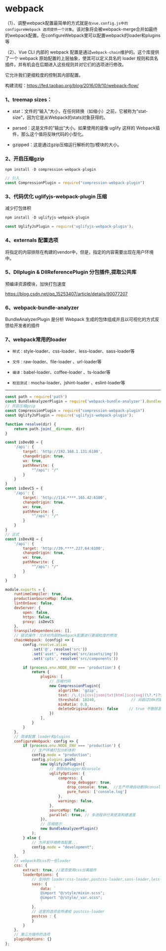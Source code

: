 # webpack

（1）、调整webpack配置最简单的方式就是`在vue.config.js中的 configureWebpack 选项提供一个对象`。该对象将会被webpack-merge合并如最终的webpack配置。在configureWebpack里可以配置webpack的loader和plugins等

（2）、Vue CLI 内部的 webpack 配置是通过` webpack-chain `维护的。这个库提供了一个 webpack 原始配置的上层抽象，使其可以定义具名的 loader 规则和具名插件，并有机会在后期进入这些规则并对它们的选项进行修改。

它允许我们更细粒度的控制其内部配置。

构建流程：https://fed.taobao.org/blog/2016/09/10/webpack-flow/

### 1、treemap sizes：

- stat：文件的“输入”大小，在任何转换（如缩小）之前，它被称为“stat-size”，因为它是从Webpack的stats对象获得的。

- parsed：这是文件的“输出”大小。如果使用的是像 uglify 这样的 Webpack插件，那么这个值将反映代码的小型化。

- gzipped：这是通过gzip压缩运行解析的包/模块的大小。

### 2、开启压缩gzip

```js
npm install -D compression-webpack-plugin

// 引入
const CompressionPlugin = require("compression-webpack-plugin")
```

### 3、代码优化 uglifyjs-webpack-plugin 压缩

减少打包体积

```js
npm install -D uglifyjs-webpack-plugin

const UglifyJsPlugin = require('uglifyjs-webpack-plugin');
```

### 4、externals 配置选项

将指定的内容排除在构建的vendor中，但是，指定的内容需要出现在用户环境中。

### 5、Dllplugin & DllReferencePlugin 分包插件,提取公共库

预编译资源模块，加快打包速度

https://blog.csdn.net/qq_15253407/article/details/90077207

### 6、webpack-bundle-analyzer

BundleAnalyzerPlugin 是分析 Webpack 生成的包体组成并且以可视化的方式反馈给开发者的插件

### 7、webpack常用的loader

- `样式：`style-loader、css-loader、less-loader、sass-loader等

- `文件：`raw-loader、file-loader 、url-loader等

- `编译：`babel-loader、coffee-loader 、ts-loader等

- `校验测试：`mocha-loader、jshint-loader 、eslint-loader等

--- 

```js
const path = require('path')
const BundleAnalyzerPlugin = require('webpack-bundle-analyzer').BundleAnalyzerPlugin
// 开启压缩gzip
const CompressionPlugin = require("compression-webpack-plugin")
const UglifyJsPlugin = require('uglifyjs-webpack-plugin');

function resolve(dir) {
    return path.join(__dirname, dir)
}

const isDevBD = {
    '/api': {
        target: 'http://192.168.1.131:6100',
        changeOrigin: true,
        wx: true,
        pathRewrite: {
            "^/api": "/"
        }
    }
}
const isDevCS = {
    '/api': {
        target: 'http://114.****.165.42:6100',
        changeOrigin: true,
        wx: true,
        pathRewrite: {
            "^/api": "/"
        }
    }
}
// 正式
const isDevXQ = {
    '/api': {
        target: 'http://39.****.227.64:6100',
        changeOrigin: true,
        wx: true,
        pathRewrite: {
            "^/api": "/"
        }
    }
}

module.exports = {
    runtimeCompiler: true,
    productionSourceMap: false,
    lintOnSave: false,
    devServer: {
        open: false,
        https: false,
        proxy: isDevCS
    },
    transpileDependencies: [],
    // 链式操作：允许对内部的webpack配置进行更细粒度的修改
    chainWebpack: (config) => {
        config.resolve.alias
            .set('@', resolve('src'))
            .set('aset', resolve('src/assets/img'))
            .set('cpts', resolve('src/components'))

        if (process.env.NODE_ENV === 'production') {
            return {
                plugins: [
                    // 压缩代码
                    new CompressionPlugin({
                        algorithm: 'gzip',
                        test: /\.(js|css|json|txt|html|ico|svg)(\?.*)?$/i,    // 匹配文件名
                        threshold: 10240,                // 对超过10k的数据压缩
                        minRatio: 0.8,
                        deleteOriginalAssets: false     // true 不删除源文件 false 删除源文件
                    })
                ],
            }
        }
    },
    // 简单配置 loader和plugins
    configureWebpack: config => {
        if (process.env.NODE_ENV === 'production') {
            // 生产环境打包分析体积
            config.mode = "production";
            config.plugins.push(
                new UglifyJsPlugin({
                    // 删除debugger和console
                    uglifyOptions: {
                        compress: {
                            drop_debugger: true,
                            drop_console: true,  //生产环境自动删除console
                            pure_funcs: ['console.log']
                        },
                        warnings: false,
                    },
                    sourceMap: false,
                    parallel: true, // 多进程并行来提高构建速度
                }),
                // 压缩提示
                new BundleAnalyzerPlugin()
            );
        } else {
            // 为开发环境修改配置...
            config.mode = "development";
        }
    },
    // webpack的css的一些loader
    css: {
        extract: true, //是否使用css分离插件
        loaderOptions: {
            // 支持的 loader:css-loader,postcss-loader,sass-loader,less-loader,stylus-loader
            sass: {
                data: `
                @import "@/style/mixin.scss";
                @import "@/style/_var.scss";
                `
            },
            // 这里的选项会传递给 postcss-loader
            postcss : {
            }
        }
    },
	// 第三方插件的选项
    pluginOptions: {}
};

```
